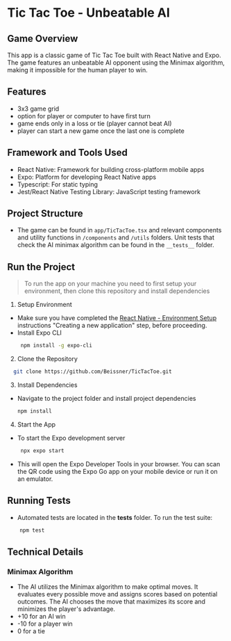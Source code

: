 # Tic Tac Toe - Unbeatable AI

## Game Overview
This app is a classic game of Tic Tac Toe built with React Native and Expo. The game features an unbeatable AI opponent using the Minimax algorithm, making it impossible for the human player to win.


## Features
- 3x3 game grid
- option for player or computer to have first turn
- game ends only in a loss or tie (player cannot beat AI)
- player can start a new game once the last one is complete


## Framework and Tools Used
- React Native: Framework for building cross-platform mobile apps
- Expo: Platform for developing React Native apps
- Typescript: For static typing
- Jest/React Native Testing Library: JavaScript testing framework


## Project Structure
- The game can be found in `app/TicTacToe.tsx` and relevant components and utility functions in `/components` and `/utils` folders. Unit tests that check the AI minimax algorithm can be found in the `__tests__` folder.


## Run the Project
> To run the app on your machine you need to first setup your environment, then clone this repository and install dependencies

1. Setup Environment

- Make sure you have completed the [React Native - Environment Setup](https://reactnative.dev/docs/environment-setup) instructions "Creating a new application" step, before proceeding.
- Install Expo CLI
  ```bash
   npm install -g expo-cli
   ```

2. Clone the Repository
 ```bash
   git clone https://github.com/Beissner/TicTacToe.git
   ```

3. Install Dependencies
- Navigate to the project folder and install project dependencies
   ```bash
   npm install
   ```

4. Start the App
- To start the Expo development server
   ```bash
    npx expo start
   ```
- This will open the Expo Developer Tools in your browser. You can scan the QR code using the Expo Go app on your mobile device or run it on an emulator.


## Running Tests
- Automated tests are located in the **__tests__** folder. To run the test suite:
```bash
    npm test
   ```

## Technical Details
### Minimax Algorithm
- The AI utilizes the Minimax algorithm to make optimal moves. It evaluates every possible move and assigns scores based on potential outcomes. The AI chooses the move that maximizes its score and minimizes the player's advantage.
- +10 for an AI win
- -10 for a player win
- 0 for a tie
